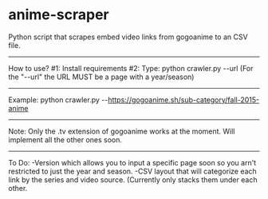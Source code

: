# anime-scraper
Python script that scrapes embed video links from gogoanime to an CSV file.
- - - - - - - - - - - - - - - - - - - - - - - - - - - - - - - - - - - - - - - - -
How to use?
#1: Install requirements
#2: Type: python crawler.py --url (For the "--url" the URL MUST be a page with a year/season)
- - - - - - - - - - - - - - - - - - - - - - - - - - - - - - - - - - - - - - - - -
Example: python crawler.py --https://gogoanime.sh/sub-category/fall-2015-anime
- - - - - - - - - - - - - - - - - - - - - - - - - - - - - - - - - - - - - - - - -
Note: Only the .tv extension of gogoanime works at the moment. Will implement all the other ones soon.
- - - - - - - - - - - - - - - - - - - - - - - - - - - - - - - - - - - - - - - - -
To Do:
 -Version which allows you to input a specific page soon so you arn't restricted to just the year and season.
 -CSV layout that will categorize each link by the series and video source. (Currently only stacks them under each other.

